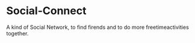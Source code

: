 # Social-Connect
A kind of Social Network, to find firends and to do more freetimeactivities together.
